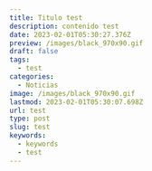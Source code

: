 ```yaml
---
title: Titulo test
description: c﻿ontenido test
date: 2023-02-01T05:30:27.376Z
preview: /images/black_970x90.gif
draft: false
tags:
  - test
categories:
  - Noticias
image: /images/black_970x90.gif
lastmod: 2023-02-01T05:30:07.698Z
url: test
type: post
slug: test
keywords:
  - keywords
  - test
---
```

